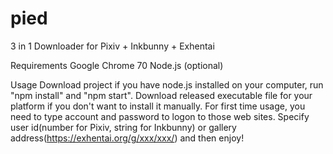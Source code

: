 # pied
3 in 1 Downloader for Pixiv + Inkbunny + Exhentai

Requirements
  Google Chrome 70
  Node.js (optional)

Usage
  Download project if you have node.js installed on your computer, run "npm install" and "npm start".
  Download released executable file for your platform if you don't want to install it manually.
  For first time usage, you need to type account and password to logon to those web sites.
  Specify user id(number for Pixiv, string for Inkbunny) or gallery address(https://exhentai.org/g/xxx/xxx/) and then enjoy!